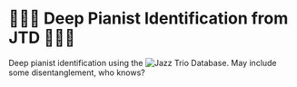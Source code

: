 # 🎹🎻🥁 Deep Pianist Identification from JTD 🎹🎻🥁

Deep pianist identification using the ![Jazz Trio Database](https://github.com/HuwCheston/Jazz-Trio-Database/). May include some disentanglement, who knows?